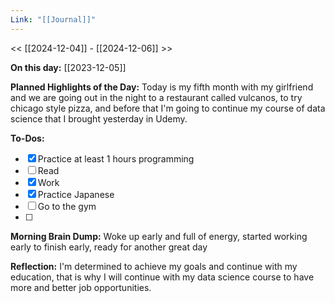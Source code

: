 ```yaml
---
Link: "[[Journal]]"
---
```


<< [[2024-12-04]] - [[2024-12-06]] >>

**On this day:** [[2023-12-05]]

**Planned Highlights of the Day:**
Today is my fifth month with my girlfriend and we are going out in the night to a restaurant called vulcanos, to try chicago style pizza, and before that I'm going to continue my course of data science that I brought yesterday in Udemy.

**To-Dos:**
- [x] Practice at least 1 hours programming
- [ ] Read
- [x] Work
- [x] Practice Japanese
- [ ] Go to the gym
- [ ] 

**Morning Brain Dump:**
Woke up early and full of energy, started working early to finish early, ready for another great day

**Reflection:**
I'm determined to achieve my goals and continue with my education, that is why I will continue with my data science course to have more and better job opportunities.
